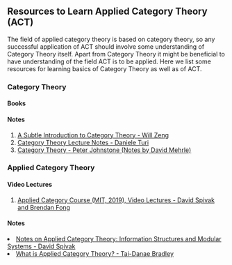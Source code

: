 <h2>Resources to Learn Applied Category Theory (ACT)</h2>
The field of applied category theory is based on category theory, so any successful application of ACT should involve some understanding of Category Theory itself. Apart from Category Theory it might be beneficial to have understanding of the field ACT is to be applied. Here we list some resources for learning basics of Category Theory as well as of ACT.

<h3>Category Theory</h3>
<h4>Books</h4>


<h4>Notes</h4>
<ol>
<li><a href="http://willzeng.com/shared/CatIntro.pdf">A Subtle Introduction to Category Theory - Will Zeng</a></li>
<li><a href="http://www.dcs.ed.ac.uk/home/dt/CT/categories.pdf">Category Theory Lecture Notes - Daniele Turi</a></li>
<li><a href="http://pi.math.cornell.edu/~dmehrle/notes/partiii/cattheory_partiii_notes.pdf">Category Theory - Peter Johnstone (Notes by David Mehrle)</a></li>
</ol>


<h3>Applied Category Theory</h3>
<h4>Video Lectures</h4>
<ol>
<li><a href="https://www.youtube.com/watch?v=UusLtx9fIjs&list=PLhgq-BqyZ7i5lOqOqqRiS0U5SwTmPpHQ5">Applied Category Course (MIT, 2019), Video Lectures - David Spivak and Brendan Fong</a></li>
</ol>

<h4>Notes</h4>
<li><a href="http://math.mit.edu/~dspivak/Lausanne2015-minicourse.pdf">Notes on Applied Category Theory: Information Structures and Modular Systems - David Spivak</a></li>
<li><a href="https://arxiv.org/pdf/1809.05923.pdf">What is Applied Category Theory? - Tai-Danae Bradley</a></li>
